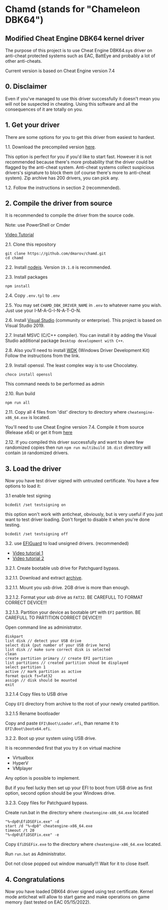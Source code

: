 # Chamd (stands for "Chameleon DBK64")

## Modified Cheat Engine DBK64 kernel driver

The purpose of this project is to use Cheat Engine DBK64.sys driver on anti-cheat
protected systems such as EAC, BattEye and probably a lot of other anti-cheats.

Current version is based on Cheat Engine version 7.4

## 0. Disclaimer

Even if you've managed to use this driver successfully it doesn't mean you will
not be suspected in cheating. Using this software and all the consequences of it
are totally on you.

## 1. Get your driver

There are some options for you to get this driver from easiest to hardest.

1.1. Download the precompiled version [here](https://github.com/dmarov/chamd/releases/download/v1.3/multibuild.zip).

This option is perfect for you if you'd like to start fast.
However it is not recommended because there's more probability that the driver
could be flagged by the anti-cheat system.
Anti-cheat systems collect suspicious drivers's signature to block them
(of course there's more to anti-cheat system).
Zip archive has 200 drivers, you can pick any.

1.2. Follow the instructions in section 2 (recommended).

## 2. Compile the driver from source

It is recommended to compile the driver from the source code.

Note: use PowerShell or Cmder

[Video Tutorial](https://www.youtube.com/watch?v=7ARwpxZPpE8)

2.1. Clone this repository

```shell
git clone https://github.com/dmarov/chamd.git
cd chamd
```

2.2. Install [nodejs](https://nodejs.org/en/). Version `19.1.0` is recommended.

2.3. Install packages

```shell
npm install
```

2.4. Copy `.env.tpl` to `.env`

2.5. You may set `CHAMD_DBK_DRIVER_NAME` in `.env` to whatever name you wish.
Just use your I-M-A-G-I-N-A-T-O-N.

2.6. Install [Visual Studio](https://visualstudio.microsoft.com/thank-you-downloading-visual-studio/?sku=Community&rel=16)
(community or enterprise). This project is based on Visual Studio 2019.

2.7. Install MSVC (C/C++ compiler). You can install it by adding the Visual Studio
additional package `Desktop development with C++`.

2.8. Also you'll need to install [WDK](https://docs.microsoft.com/en-us/windows-hardware/drivers/download-the-wdk)
(Windows Driver Development Kit)
Follow the instructions from the link.

2.9. Install openssl. The least complex way is to use Chocolatey.

```shell
choco install openssl
```

This command needs to be performed as admin

2.10. Run build

```shell
npm run all
```

2.11. Copy all 4 files from 'dist' directory to directory where `cheatengine-x86_64.exe`
is located.

You'll need to use Cheat Engine version 7.4. Compile it from source (Release x64)
or get it from [here](https://github.com/dmarov/cheat-engine/releases/tag/7.4)

2.12. If you compiled this driver successfully and want to share few randomized copies
then run `npm run multibuild 10`. `dist` directory will contain `10` randomized drivers.

## 3. Load the driver

Now you have test driver signed with untrusted certificate.
You have a few options to load it:

3.1 enable test signing

```shell
bcdedit /set testsigning on
```

this option won't work with anticheat, obviously, but is very useful if you just
want to test driver loading. Don't forget to disable it when you're done testing.

```shell
bcdedit /set testsigning off
```

3.2. use [EFIGuard](https://github.com/Mattiwatti/EfiGuard) to load unsigned drivers.
(recommended)

- [Video tutorial 1](https://www.youtube.com/watch?v=EJGuJp2fqpM)
- [Video tutorial 2](https://www.youtube.com/watch?v=zsw3xoG3zgs)

3.2.1. Create bootable usb drive for Patchguard bypass.

3.2.1.1. Download and extract [archive](https://github.com/Mattiwatti/EfiGuard/releases/download/v1.2.1/EfiGuard-v1.2.1.zip).

3.2.1.1. Mount you usb drive. 2GB drive is more than enough.

3.2.1.2. Format your usb drive as `FAT32`. BE CAREFULL TO FORMAT CORRECT DEVICE!!!

3.2.1.3. Partition your device as bootable `GPT` with `EFI` partition.
BE CAREFULL TO PARTITION CORRECT DEVICE!!!

Open command line as administrator.

```shell
diskpart
list disk // detect your USB drive
select disk {put number of your USB drive here}
list disk // make sure correct disk is selected
clean
create partition primary // create EFI partition
list partitions // created partition shoud be displayed
select partition 1
active // mark partition as active
format quick fs=fat32
assign // disk should be mounted
exit
```

3.2.1.4 Copy files to USB drive

Copy `EFI` directory from archive to the root of your newly created partition.

3.2.1.5 Rename bootloader

Copy and paste `EFI\Boot\Loader.efi`, than rename it to `EFI\Boot\bootx64.efi`.

3.2.2. Boot up your system using USB drive.

It is recommended first that you try it on virtual machine

- Virtualbox
- HyperV
- VMplayer

Any option is possible to implement.

But if you feel lucky then set up your EFI to boot from USB drive as first option,
second option should be your Windows drive.

3.2.3. Copy files for Patchguard bypass.

Create run.bat in the directory where `cheatengine-x86_64.exe` located

```shell
"%~dp0\EfiDSEFix.exe" -d
start /d "%~dp0" cheatengine-x86_64.exe
timeout /t 20
"%~dp0\EfiDSEFix.exe" -e
```

Copy `EfiDSEFix.exe` to the directory where `cheatengine-x86_64.exe` located.

Run `run.bat` as Administrator.

Dot not close popped out window manually!!! Wait for it to close itself.

## 4. Congratulations

Now you have loaded DBK64 driver signed using test certificate.
Kernel mode anticheat will allow to start game and make operations on game memory
(last tested on EAC 05/15/2022).
